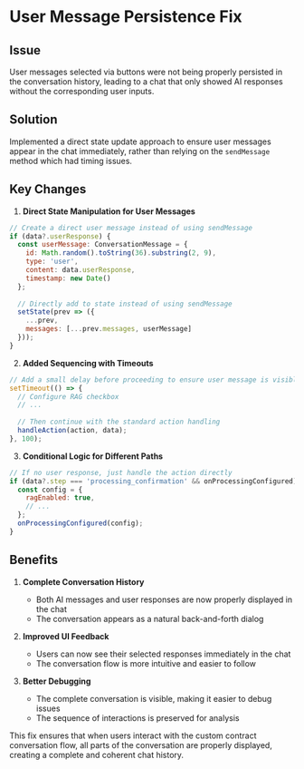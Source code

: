 # User Message Persistence Fix

## Issue
User messages selected via buttons were not being properly persisted in the conversation history, leading to a chat that only showed AI responses without the corresponding user inputs.

## Solution
Implemented a direct state update approach to ensure user messages appear in the chat immediately, rather than relying on the `sendMessage` method which had timing issues.

## Key Changes

1. **Direct State Manipulation for User Messages**
```javascript
// Create a direct user message instead of using sendMessage
if (data?.userResponse) {
  const userMessage: ConversationMessage = {
    id: Math.random().toString(36).substring(2, 9),
    type: 'user',
    content: data.userResponse,
    timestamp: new Date()
  };
  
  // Directly add to state instead of using sendMessage
  setState(prev => ({
    ...prev,
    messages: [...prev.messages, userMessage]
  }));
}
```

2. **Added Sequencing with Timeouts**
```javascript
// Add a small delay before proceeding to ensure user message is visible
setTimeout(() => {
  // Configure RAG checkbox
  // ...
  
  // Then continue with the standard action handling
  handleAction(action, data);
}, 100);
```

3. **Conditional Logic for Different Paths**
```javascript
// If no user response, just handle the action directly
if (data?.step === 'processing_confirmation' && onProcessingConfigured) {
  const config = {
    ragEnabled: true,
    // ...
  };
  onProcessingConfigured(config);
}
```

## Benefits

1. **Complete Conversation History**
   - Both AI messages and user responses are now properly displayed in the chat
   - The conversation appears as a natural back-and-forth dialog

2. **Improved UI Feedback**
   - Users can now see their selected responses immediately in the chat
   - The conversation flow is more intuitive and easier to follow

3. **Better Debugging**
   - The complete conversation is visible, making it easier to debug issues
   - The sequence of interactions is preserved for analysis

This fix ensures that when users interact with the custom contract conversation flow, all parts of the conversation are properly displayed, creating a complete and coherent chat history.